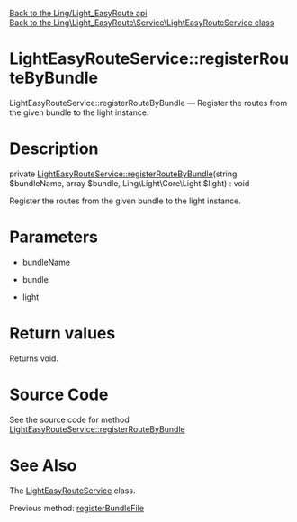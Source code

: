 [Back to the Ling/Light_EasyRoute api](https://github.com/lingtalfi/Light_EasyRoute/blob/master/doc/api/Ling/Light_EasyRoute.md)<br>
[Back to the Ling\Light_EasyRoute\Service\LightEasyRouteService class](https://github.com/lingtalfi/Light_EasyRoute/blob/master/doc/api/Ling/Light_EasyRoute/Service/LightEasyRouteService.md)


LightEasyRouteService::registerRouteByBundle
================



LightEasyRouteService::registerRouteByBundle — Register the routes from the given bundle to the light instance.




Description
================


private [LightEasyRouteService::registerRouteByBundle](https://github.com/lingtalfi/Light_EasyRoute/blob/master/doc/api/Ling/Light_EasyRoute/Service/LightEasyRouteService/registerRouteByBundle.md)(string $bundleName, array $bundle, Ling\Light\Core\Light $light) : void




Register the routes from the given bundle to the light instance.




Parameters
================


- bundleName

    

- bundle

    

- light

    


Return values
================

Returns void.








Source Code
===========
See the source code for method [LightEasyRouteService::registerRouteByBundle](https://github.com/lingtalfi/Light_EasyRoute/blob/master/Service/LightEasyRouteService.php#L109-L125)


See Also
================

The [LightEasyRouteService](https://github.com/lingtalfi/Light_EasyRoute/blob/master/doc/api/Ling/Light_EasyRoute/Service/LightEasyRouteService.md) class.

Previous method: [registerBundleFile](https://github.com/lingtalfi/Light_EasyRoute/blob/master/doc/api/Ling/Light_EasyRoute/Service/LightEasyRouteService/registerBundleFile.md)<br>

